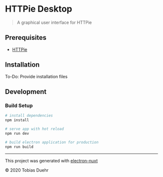 # HTTPie Desktop

> A graphical user interface for HTTPie

## Prerequisites

- [HTTPie](https://httpie.org/)

## Installation

To-Do: Provide installation files

## Development

### Build Setup

```bash
# install dependencies
npm install

# serve app with hot reload
npm run dev

# build electron application for production
npm run build


```

---

This project was generated with [electron-nuxt](https://github.com/michalzaq12/electron-nuxt)

© 2020 Tobias Duehr

